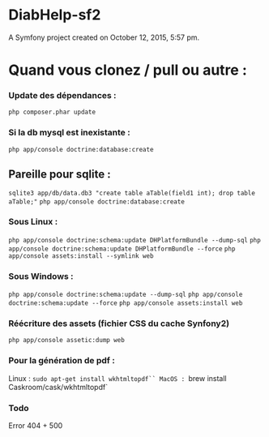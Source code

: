 DiabHelp-sf2
============

A Symfony project created on October 12, 2015, 5:57 pm.


# Quand vous clonez / pull ou autre :

### Update des dépendances :
`php composer.phar update`

### Si la db mysql est inexistante :
`php app/console doctrine:database:create`

## Pareille pour sqlite :
`sqlite3 app/db/data.db3 "create table aTable(field1 int); drop table aTable;"`
`php app/console doctrine:database:create`

### Sous Linux :
`php app/console doctrine:schema:update DHPlatformBundle --dump-sql`
`php app/console doctrine:schema:update DHPlatformBundle --force`
`php app/console assets:install --symlink web`

### Sous Windows :
`php app/console doctrine:schema:update --dump-sql`
`php app/console doctrine:schema:update --force`
`php app/console assets:install web`

### Réécriture des assets (fichier CSS du cache Synfony2)
`php app/console assetic:dump web`

### Pour la génération de pdf :
Linux : 
`sudo apt-get install wkhtmltopdf``
MacOS :
`brew install Caskroom/cask/wkhtmltopdf`

### Todo
Error 404 + 500
